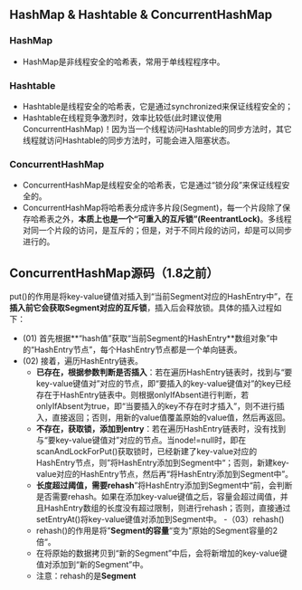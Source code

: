 ##  HashMap & Hashtable & ConcurrentHashMap
### HashMap
- HashMap是非线程安全的哈希表，常用于单线程程序中。
### Hashtable
- Hashtable是线程安全的哈希表，它是通过synchronized来保证线程安全的；
- Hashtable在线程竞争激烈时，效率比较低(此时建议使用ConcurrentHashMap)！因为当一个线程访问Hashtable的同步方法时，其它线程就访问Hashtable的同步方法时，可能会进入阻塞状态。
### ConcurrentHashMap
- ConcurrentHashMap是线程安全的哈希表，它是通过“锁分段”来保证线程安全的。
- ConcurrentHashMap将哈希表分成许多片段(Segment)，每一个片段除了保存哈希表之外，**本质上也是一个“可重入的互斥锁”(ReentrantLock)**。多线程对同一个片段的访问，是互斥的；但是，对于不同片段的访问，却是可以同步进行的。
  
##  ConcurrentHashMap源码（1.8之前）
put()的作用是将key-value键值对插入到“当前Segment对应的HashEntry中”，在**插入前它会获取Segment对应的互斥锁**，插入后会释放锁。具体的插入过程如下：
- (01) 首先根据**“hash值”获取“当前Segment的HashEntry**数组对象”中的“HashEntry节点”，每个HashEntry节点都是一个单向链表。
- (02) 接着，遍历HashEntry链表。
    - **已存在，根据参数判断是否插入**：若在遍历HashEntry链表时，找到与“要key-value键值对”对应的节点，即“要插入的key-value键值对”的key已经存在于HashEntry链表中。则根据onlyIfAbsent进行判断，若onlyIfAbsent为true，即“当要插入的key不存在时才插入”，则不进行插入，直接返回；否则，用新的value值覆盖原始的value值，然后再返回。
    - **不存在，获取锁，添加到entry**：若在遍历HashEntry链表时，没有找到与“要key-value键值对”对应的节点。当node!=null时，即在scanAndLockForPut()获取锁时，已经新建了key-value对应的HashEntry节点，则”将HashEntry添加到Segment中“；否则，新建key-value对应的HashEntry节点，然后再“将HashEntry添加到Segment中”。
    - **长度超过阈值，需要rehash**”将HashEntry添加到Segment中“前，会判断是否需要rehash。如果在添加key-value键值之后，容量会超过阈值，并且HashEntry数组的长度没有超过限制，则进行rehash；否则，直接通过setEntryAt()将key-value键值对添加到Segment中。
-（03）rehash()
    - rehash()的作用是将”**Segment的容量**“变为”原始的Segment容量的2倍“。
    - 在将原始的数据拷贝到“新的Segment”中后，会将新增加的key-value键值对添加到“新的Segment”中。
    - 注意：rehash的是**Segment**
